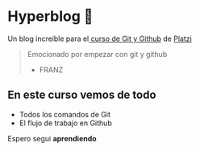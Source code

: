 # Hyperblog 💚
Un blog increíble para el[ curso de Git y Github](https://platzi.com/cursos/git-github/ " curso de Git y Github") de [Platzi](https://platzi.com/ "Platzi")
> Emocionado por empezar con git y github
> - FRANZ

## En este curso vemos de todo
* Todos los comandos de Git
* El flujo de trabajo en Github

Espero segui **aprendiendo**